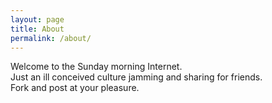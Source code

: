 ```yaml
---
layout: page
title: About
permalink: /about/
---
```


Welcome to the Sunday morning Internet.<br>Just an ill conceived culture jamming and sharing for friends.<br>Fork and post at your pleasure.
